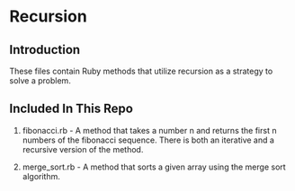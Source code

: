 # Recursion

## Introduction

These files contain Ruby methods that utilize recursion as a strategy to solve a problem.

## Included In This Repo

1. fibonacci.rb - A method that takes a number n and returns the first n numbers of the fibonacci sequence. There is both an iterative and a recursive version of the method.

2. merge_sort.rb - A method that sorts a given array using the merge sort algorithm.
